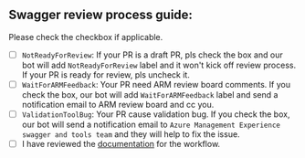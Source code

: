 ## Swagger review process guide:

Please check the checkbox if applicable.

- [ ] `NotReadyForReview`: If your PR is a draft PR, pls check the box and our bot will add `NotReadyForReview` label and it won't kick off review process. If your PR is ready for review, pls uncheck it.
- [ ] `WaitForARMFeedback`: Your PR need ARM review board comments. If you check the box, our bot will add `WaitForARMFeedback` label and send a notification email to ARM review board and cc you.
- [ ] `ValidationToolBug`: Your PR cause validation bug. If you check the box, our bot will send a notification email to `Azure Management Experience swagger and tools team` and they will help to fix the issue.
- [ ] I have reviewed the [documentation](https://aka.ms/ameonboard) for the workflow.

